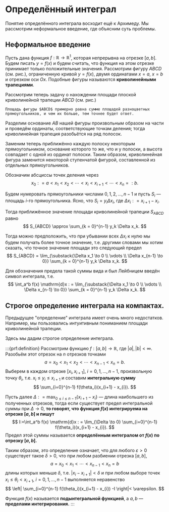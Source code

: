 # Определённый интеграл

Понятие определённого интеграла восходит ещё к Архимеду. Мы рассмотрим неформальное введение, где объясним суть проблемы.

## Неформальное введение

Пусть дана функция $f: \mathbb{R} \to \mathbb{R}^1$, которая непрерывна на отрезке $[a,b]$. Будем писать $y  = f(x)$ и будем считать, что функция на этом отрезке принимает только положительные значения. Рассмотрим фигуру $ABCD$ (см. рис.[](#int_a_b)), ограниченную кривой $y=f(x)$, двумя ординатами $x = a$, $x =b$ и отрезком оси $Ox.$ Подобные фигуры называются **криволинейными трапециями**.

Рассмотрим теперь задачу о нахождении площади плоской криволинейной трапеции $ABCD$ (см. рис.[](#int_a_b))

```{figure} ./int_a_b1.jpg
Площадь фигуры $ABCD$ примерно равна сумме площадей разноцветных прямоугольников, и чем их больше, тем точнее будет ответ.
```

Разделим основание $AB$ нашей фигуры произвольным образом на части и проведём ординаты, соответствующие точкам деления; тогда криволинейная трапеция разобьётся на ряд полосок. 

Заменим теперь приближённо каждую полоску некоторым прямоугольником, основание которого то же, что и у полоски, а высота совпадает с одной из ординат полоски. Таким образом, криволинейная фигура заменится некоторой ступенчатой фигурой, составленной из отдельных прямоугольников. 

Обозначим абсциссы точек деления через
$$
x_0 : = a < x_1 < x_2 < \cdots < x_i < x_{i+1} < \cdots < x_n =:b.
$$

Будем нумеровать прямоугольники числами $0,1,2,\ldots, n-1$ и пусть $S_i$ — площадь $i$-го прямоугольника. Ясно, что $S_i = y_i \Delta x_i$, где $\Delta x_i: = x_{i+1} - x_i.$

Тогда приближённое значение площади криволинейной трапеции $S_{ABCD}$ равно
$$
S_{ABCD} \approx \sum_{k = 0}^{n-1} y_k \Delta x_k.
$$

Тогда можно предположить, что при убывании всех $\Delta x_i$ к нулю мы будем получать более точное значение, т.е. другими словами мы хотим сказать, что точное значение площади это следующий предел
$$
S_{ABCD} = \lim_{\substack{\Delta x_1 \to 0 \\ \vdots \\ \Delta x_{n-1} \to 0}} \sum_{k = 0}^{n-1} y_k \Delta x_k.
$$

Для обозначения предела такой суммы вида и был Лейбницем введён символ интеграла, т.е.
$$
\int_a^b f(x) \mathrm{d}x : = \lim_{\substack{\Delta x_1 \to 0 \\ \vdots \\ \Delta x_{n-1} \to 0}} \sum_{k = 0}^{n-1} y_k \Delta x_k.
$$

## Строгое определение интеграла на компактах.

Предыдущее "определение" интеграла имеет очень много недостатков. Например, мы пользовались интуитивным пониманием площади криволинейной трапеции. 

Здесь мы дадим строгое определение интеграла.

:::{prf:definition}
Рассмотрим функцию $f: [a, b] \to \mathbb{R}$, где $|a|, |b| < \infty$. Разобьём этот отрезок на $n$ отрезков точками
$$
a = x_0 < x_1 < x_2 < \cdots < x_{n-1} < x_n = b.
$$
Выберем в каждом отрезке $[x_i, x_{i+1}]$, $i=0,1,\ldots, n-1$, произвольную точку $\theta_i$, т.е. $x_i \le y_i \le x_{i+1}$ и составим **интегральную сумму**
$$
\sum_{i=0}^{n-1} f(\theta_i)(x_{i+1} - x_{i}).
$$

Пусть далее $\Delta: = \max_{0 \le i \le n-1} \{x_{i+1} -x_i\}$ — длина наибольшего из полученных отрезков, тогда если существует предел интегральной суммы при $\Delta \to 0$, **то говорят, что функция $f(x)$ интегрируема на отрезке $[a,b]$ и пишут**
$$
I:=\int_a^b f(x) \mathrm{d}x : = \lim_{\Delta \to 0}  \sum_{i=0}^{n-1} f(\theta_i)(x_{i+1} - x_{i}).
$$
Предел этой суммы называется **определённым интегралом от $f(x)$ по отрезку $[a,b]$.**

Таким образом, это определение означает, что для любого $\varepsilon >0$ существует такое $\delta >0$, что при любом разбиении отрезка $[a,b]$, 
$$
a = x_0 < x_1 < \cdots < x_{n-1} < x_n = b
$$
длины которых меньше $\delta$, т.е. $|x_i - x_{i+1}|<\delta$ и при любом выборе точек $x_i \le \theta_i < x_{i+1}$, $i = 0,1,\ldots, n-1$ выполняется неравенство
$$
\left| \sum_{i=0}^{n-1} f(\theta_i)(x_{i+1} - x_{i}) -I \right|< \varepsilon. 
$$

Функция $f(x)$ называется **подынтегральной функцией**, а $a,b$ — **пределами интегрирования.**
:::



